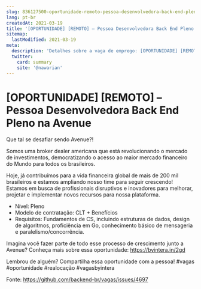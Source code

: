 ```yaml
---
slug: 836127500-oportunidade-remoto-pessoa-desenvolvedora-back-end-pleno-na-avenue
lang: pt-br
createdAt: 2021-03-19
title: '[OPORTUNIDADE] [REMOTO] – Pessoa Desenvolvedora Back End Pleno na Avenue - Vaga de Emprego'
sitemap:
  lastModified: 2021-03-19
meta:
  description: 'Detalhes sobre a vaga de emprego: [OPORTUNIDADE] [REMOTO] – Pessoa Desenvolvedora Back End Pleno na Avenue'
  twitter:
    card: summary
    site: '@nawarian'
---
```


# [OPORTUNIDADE] [REMOTO] – Pessoa Desenvolvedora Back End Pleno na Avenue

Que tal se desafiar sendo Avenue?!

Somos uma broker dealer americana que está revolucionando o mercado de investimentos, democratizando o acesso ao maior mercado financeiro do Mundo para todos os brasileiros.

Hoje, já contribuímos para a vida financeira global de mais de 200 mil brasileiros e estamos ampliando nosso time para seguir crescendo! Estamos em busca de profissionais disruptivos e inovadores para melhorar, projetar e implementar novos recursos para nossa plataforma.

- Nível: Pleno
- Modelo de contratação: CLT + Benefícios
- Requisitos: Fundamentos de CS, incluindo estruturas de dados, design de algoritmos, proficiência em Go, conhecimento básico de mensageria e paralelismo/concorrência.

Imagina você fazer parte de todo esse processo de crescimento junto a Avenue? Conheça mais sobre essa oportunidade: https://byintera.in/2gd

Lembrou de alguém? Compartilha essa oportunidade com a pessoa! #vagas #oportunidade #realocação #vagasbyintera

Fonte: https://github.com/backend-br/vagas/issues/4697